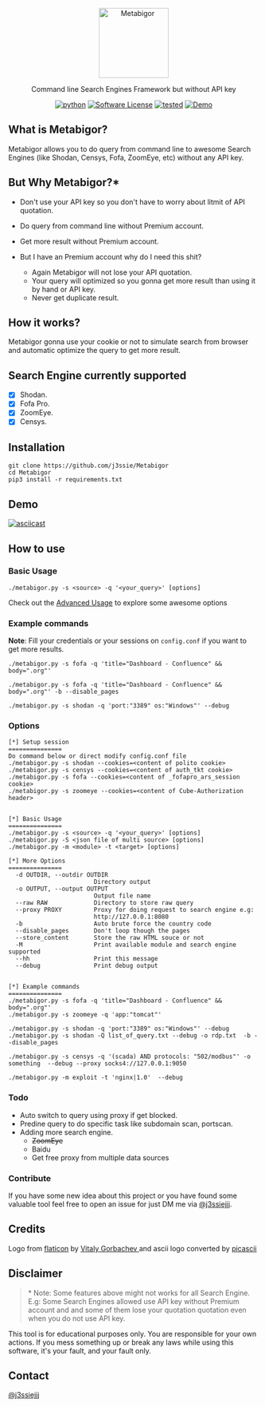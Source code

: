<p align="center">
  <img alt="Metabigor" src="https://image.flaticon.com/icons/svg/1774/1774457.svg" height="140" />
  <p align="center">Command line Search Engines Framework but without API key</p>
  <p align="center">
    <a href="https://github.com/j3ssie/Metabigor"><img alt="python" src="https://img.shields.io/badge/python-3.6%2B-blue.svg"></a>
    <a href=""><img alt="Software License" src="https://img.shields.io/badge/license-MIT-brightgreen.svg?style=flat-square"></a>
    <a href=""><img alt="tested" src="https://img.shields.io/badge/tested-Linux%2fOSX-red.svg"></a>
    <a href="https://www.youtube.com/watch?v=O-KKke5fCkc"><img alt="Demo" src="https://img.shields.io/badge/demo-youtube-blue.svg"></a>
  </p>
</p>

## What is Metabigor?
Metabigor allows you to do query from command line to awesome Search Engines (like Shodan, Censys, Fofa, ZoomEye, etc) without any API key.

## But Why Metabigor?\*
* Don't use your API key so you don't have to worry about litmit of API quotation.

* Do query from command line without Premium account.

* Get more result without Premium account. 

* But I have an Premium account why do I need this shit? 
    * Again Metabigor will not lose your API quotation.
    * Your query will optimized so you gonna get more result than using it by hand or API key.
    * Never get duplicate result.


## How it works?
Metabigor gonna use your cookie or not to simulate search from browser and automatic optimize the query to get more result.

## Search Engine currently supported
- [x] Shodan.
- [x] Fofa Pro.
- [x] ZoomEye.
- [x] Censys.

## Installation
```
git clone https://github.com/j3ssie/Metabigor
cd Metabigor
pip3 install -r requirements.txt
```

## Demo
[![asciicast](https://asciinema.org/a/jaARv3sMSOVYQ1yOsjeKZp8Ek.svg)](https://asciinema.org/a/jaARv3sMSOVYQ1yOsjeKZp8Ek)

## How to use

### Basic Usage

```
./metabigor.py -s <source> -q '<your_query>' [options]
```

Check out the [Advanced Usage](https://github.com/j3ssie/Metabigor/wiki) to explore some awesome options

### Example commands
__Note__: Fill your credentials or your sessions on `config.conf` if you want to get more results.

```
./metabigor.py -s fofa -q 'title="Dashboard - Confluence" && body=".org"' 
```

```
./metabigor.py -s fofa -q 'title="Dashboard - Confluence" && body=".org"' -b --disable_pages
```

```
./metabigor.py -s shodan -q 'port:"3389" os:"Windows"' --debug
```

### Options
```
[*] Setup session
===============
Do command below or direct modify config.conf file
./metabigor.py -s shodan --cookies=<content of polito cookie>
./metabigor.py -s censys --cookies=<content of auth_tkt cookie>
./metabigor.py -s fofa --cookies=<content of _fofapro_ars_session cookie>
./metabigor.py -s zoomeye --cookies=<content of Cube-Authorization header>


[*] Basic Usage
===============
./metabigor.py -s <source> -q '<your_query>' [options]
./metabigor.py -S <json file of multi source> [options]
./metabigor.py -m <module> -t <target> [options]

[*] More Options
===============
  -d OUTDIR, --outdir OUTDIR
                        Directory output
  -o OUTPUT, --output OUTPUT
                        Output file name
  --raw RAW             Directory to store raw query
  --proxy PROXY         Proxy for doing request to search engine e.g:
                        http://127.0.0.1:8080
  -b                    Auto brute force the country code
  --disable_pages       Don't loop though the pages
  --store_content       Store the raw HTML souce or not
  -M                    Print available module and search engine supported
  --hh                  Print this message
  --debug               Print debug output


[*] Example commands
===============
./metabigor.py -s fofa -q 'title="Dashboard - Confluence" && body=".org"'
./metabigor.py -s zoomeye -q 'app:"tomcat"'

./metabigor.py -s shodan -q 'port:"3389" os:"Windows"' --debug
./metabigor.py -s shodan -Q list_of_query.txt --debug -o rdp.txt  -b --disable_pages

./metabigor.py -s censys -q '(scada) AND protocols: "502/modbus"' -o something  --debug --proxy socks4://127.0.0.1:9050

./metabigor.py -m exploit -t 'nginx|1.0'  --debug

```


### Todo
* Auto switch to query using proxy if get blocked.
* Predine query to do specific task like subdomain scan, portscan.
* Adding more search engine.
  * ~~ZoomEye~~
  * Baidu
  * Get free proxy from multiple data sources


### Contribute

If you have some new idea about this project or you have found some valuable tool feel free to open an issue for just DM me via [@j3ssiejjj](https://twitter.com/j3ssiejjj).


## Credits

Logo from [flaticon](https://www.flaticon.com/free-icon/metabolism_1774457) by [Vitaly Gorbachev
](https://www.flaticon.com/authors/vitaly-gorbachev) and ascii logo converted by [picascii](http://picascii.com/)


## Disclaimer

> \* Note: Some features above might not works for all Search Engine. <br />
E.g: Some Search Engines allowed use API key without Premium account and and some of them lose your quotation quotation even when you do not use API key.

This tool is for educational purposes only. You are responsible for your own actions. If you mess something up or break any laws while using this software, it's your fault, and your fault only.

## Contact

[@j3ssiejjj](https://twitter.com/j3ssiejjj)
